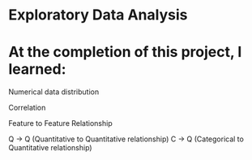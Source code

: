 # Exploratory Data Analysis

# At the completion of this project, I learned:

Numerical data distribution

Correlation

Feature to Feature Relationship

Q -> Q (Quantitative to Quantitative relationship)
C -> Q (Categorical to Quantitative relationship)
